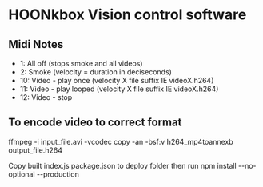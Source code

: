 # HOONkbox Vision control software

## Midi Notes

- 1: All off (stops smoke and all videos)
- 2: Smoke (velocity = duration in deciseconds)
- 10: Video - play once (velocity X file suffix IE videoX.h264)
- 11: Video - play looped (velocity X file suffix IE videoX.h264)
- 12: Video - stop

## To encode video to correct format

ffmpeg -i input_file.avi -vcodec copy -an -bsf:v h264_mp4toannexb output_file.h264

Copy built index.js package.json to deploy folder then run npm install --no-optional --production
